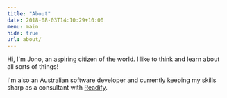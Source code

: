```yaml
---
title: "About"
date: 2018-08-03T14:10:29+10:00
menu: main
hide: true
url: about/
---
```


Hi, I'm Jono, an aspiring citizen of the world. I like to think and learn about all sorts of things!

I'm also an Australian software developer and currently keeping my skills sharp as a consultant with [Readify](https://readify.net/).
